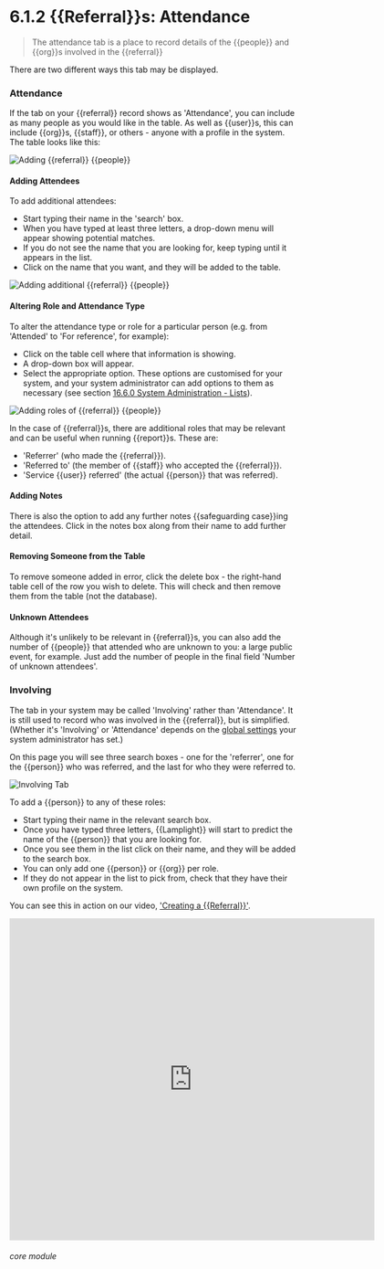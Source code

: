 # 6.1.2 <i class="fa fa-redo-alt"></i> {{Referral}}s: Attendance

> The attendance tab is a place to record details of the {{people}} and {{org}}s involved in the {{referral}}




There are two different ways this tab may be displayed.

### Attendance

If the tab on your {{referral}} record shows as 'Attendance', you can include as many people as you would like in the
table. As well as {{user}}s, this can include {{org}}s, {{staff}}, or others - anyone with a profile in the system. The
table looks like this:

![Adding {{referral}} {{people}}](194a.png)

#### Adding Attendees

To add additional attendees:

- Start typing their name in the 'search' box.
- When you have typed at least three letters, a drop-down menu will appear showing potential matches.
- If you do not see the name that you are looking for, keep typing until it appears in the list.
- Click on the name that you want, and they will be added to the table.

![Adding additional {{referral}} {{people}}](194b.png)

#### Altering Role and Attendance Type

To alter the attendance type or role for a particular person (e.g. from 'Attended' to 'For reference', for example):

- Click on the table cell where that information is showing.
- A drop-down box will appear.
- Select the appropriate option. These options are customised for your system, and your system administrator can add
  options to them as necessary (see section [16.6.0 System Administration - Lists](/help/index/v/{{version}}/p/16.6.0)).

![Adding roles of {{referral}} {{people}}](194c.png)

In the case of {{referral}}s, there are additional roles that may be relevant and can be useful when running
{{report}}s. These are:

- 'Referrer' (who made the {{referral}}).
- 'Referred to' (the member of {{staff}} who accepted the {{referral}}).
- 'Service {{user}} referred' (the actual {{person}} that was referred).

#### Adding Notes

There is also the option to add any further notes {{safeguarding case}}ing the attendees. Click in the notes box along from their name
to add further detail.

#### Removing Someone from the Table

To remove someone added in error, click the delete box - the right-hand table cell of the row you wish to delete. This
will check and then remove them from the table (not the database).

#### Unknown Attendees

Although it's unlikely to be relevant in {{referral}}s, you can also add the number of {{people}} that attended who are
unknown to you: a large public event, for example. Just add the number of people in the final field 'Number of unknown
attendees'.

### Involving

The tab in your system may be called 'Involving' rather than 'Attendance'. It is still used to record who was involved
in the {{referral}}, but is simplified.  (Whether it's 'Involving' or 'Attendance' depends on the [global settings](/help/index/p/16.12.4) your
system administrator has set.)

On this page you will see three search boxes - one for the 'referrer', one for the {{person}} who was referred, and the
last for who they were referred to.

![Involving Tab](6.1.2a.png)

To add a {{person}} to any of these roles:

- Start typing their name in the relevant search box.
- Once you have typed three letters, {{Lamplight}} will start to predict the name of the {{person}} that you are looking
  for.
- Once you see them in the list click on their name, and they will be added to the search box.
- You can only add one {{person}} or {{org}} per role.
- If they do not appear in the list to pick from, check that they have their own profile on the system.

You can see this in action on our video, ['Creating a {{Referral}}'](/help/index/p/51.3.1).

<iframe width="640" height="564" src="https://player.vimeo.com/video/281971195" frameborder="0" allowFullScreen mozallowfullscreen webkitAllowFullScreen></iframe>

###### core module

